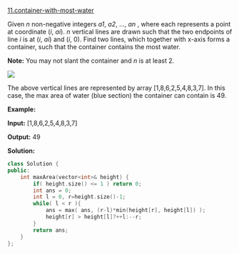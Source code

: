 [11.container-with-most-water](https://leetcode.com/problems/container-with-most-water/)  

Given _n_ non-negative integers _a1_, _a2_, ..., _an_ , where each represents a point at coordinate (_i_, _ai_). _n_ vertical lines are drawn such that the two endpoints of line _i_ is at (_i_, _ai_) and (_i_, 0). Find two lines, which together with x-axis forms a container, such that the container contains the most water.

**Note:** You may not slant the container and _n_ is at least 2.

![](https://s3-lc-upload.s3.amazonaws.com/uploads/2018/07/17/question_11.jpg)

The above vertical lines are represented by array \[1,8,6,2,5,4,8,3,7\]. In this case, the max area of water (blue section) the container can contain is 49.

**Example:**

  
**Input:** \[1,8,6,2,5,4,8,3,7\]
  
**Output:** 49  



**Solution:**  

```cpp
class Solution {
public:
    int maxArea(vector<int>& height) {
        if( height.size() <= 1 ) return 0;
        int ans = 0;
        int l = 0, r=height.size()-1;
        while( l < r ){
            ans = max( ans, (r-l)*min(height[r], height[l]) );
            height[r] > height[l]?++l:--r;
        }
        return ans;
    }
};
```
      